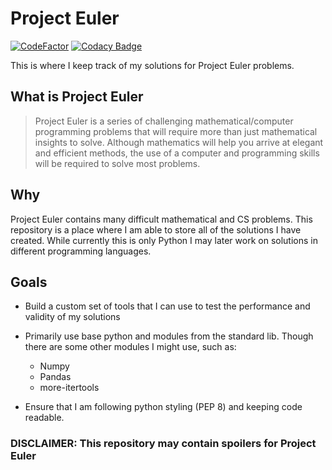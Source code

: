 # Project Euler

[![CodeFactor](https://www.codefactor.io/repository/github/davisschenk/project-euler-python/badge)](https://www.codefactor.io/repository/github/davisschenk/project-euler-python)
[![Codacy Badge](https://app.codacy.com/project/badge/Grade/d50b94876d1b4f92a8885d0d55b043f6)](https://www.codacy.com/gh/davisschenk/Project-Euler-Python/dashboard?utm_source=github.com&amp;utm_medium=referral&amp;utm_content=davisschenk/Project-Euler-Python&amp;utm_campaign=Badge_Grade)

This is where I keep track of my solutions for Project Euler problems.

## What is Project Euler

> Project Euler is a series of challenging mathematical/computer programming problems that will require more than just mathematical insights to solve. Although mathematics will help you arrive at elegant and efficient methods, the use of a computer and programming skills will be required to solve most problems.

## Why

Project Euler contains many difficult mathematical and CS problems. This repository is a place where I am able to store all of the solutions I have created. While currently this is only Python I may later work on solutions in different programming languages.

## Goals

-   Build a custom set of tools that I can use to test the performance and validity of my solutions

-   Primarily use base python and modules from the standard lib. Though there are some other modules I might use, such as:
    -   Numpy
    -   Pandas
    -   more-itertools
    
-   Ensure that I am following python styling (PEP 8) and keeping code readable.

### DISCLAIMER: This repository may contain spoilers for Project Euler
